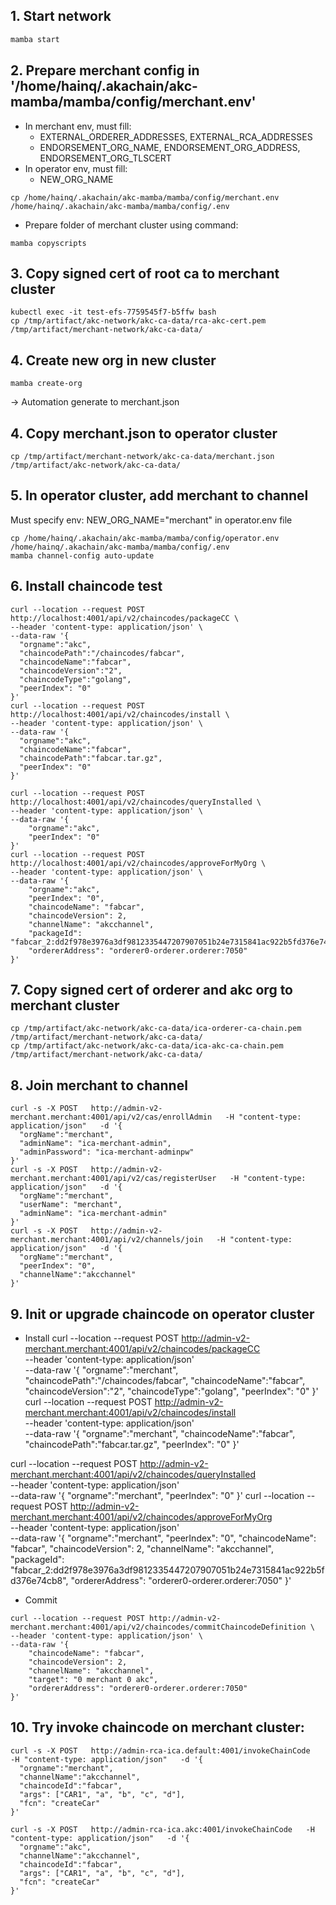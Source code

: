 ## 1. Start network
```bash
mamba start
```
## 2. Prepare merchant config in '/home/hainq/.akachain/akc-mamba/mamba/config/merchant.env'
- In merchant env, must fill:
  - EXTERNAL_ORDERER_ADDRESSES, EXTERNAL_RCA_ADDRESSES
  - ENDORSEMENT_ORG_NAME, ENDORSEMENT_ORG_ADDRESS, ENDORSEMENT_ORG_TLSCERT
- In operator env, must fill:
  - NEW_ORG_NAME
```
cp /home/hainq/.akachain/akc-mamba/mamba/config/merchant.env /home/hainq/.akachain/akc-mamba/mamba/config/.env
```
- Prepare folder of merchant cluster using command:
```
mamba copyscripts
```
## 3. Copy signed cert of root ca to merchant cluster
```
kubectl exec -it test-efs-7759545f7-b5ffw bash
cp /tmp/artifact/akc-network/akc-ca-data/rca-akc-cert.pem /tmp/artifact/merchant-network/akc-ca-data/
```

## 4. Create new org in new cluster
```
mamba create-org
```
-> Automation generate to merchant.json
## 4. Copy merchant.json to operator cluster
```
cp /tmp/artifact/merchant-network/akc-ca-data/merchant.json /tmp/artifact/akc-network/akc-ca-data/
```
## 5. In operator cluster, add merchant to channel
Must specify env: NEW_ORG_NAME="merchant" in operator.env file
```
cp /home/hainq/.akachain/akc-mamba/mamba/config/operator.env /home/hainq/.akachain/akc-mamba/mamba/config/.env
mamba channel-config auto-update
```

## 6. Install chaincode test
```
curl --location --request POST http://localhost:4001/api/v2/chaincodes/packageCC \
--header 'content-type: application/json' \
--data-raw '{
  "orgname":"akc",
  "chaincodePath":"/chaincodes/fabcar",
  "chaincodeName":"fabcar",
  "chaincodeVersion":"2",
  "chaincodeType":"golang",
  "peerIndex": "0"
}'
curl --location --request POST http://localhost:4001/api/v2/chaincodes/install \
--header 'content-type: application/json' \
--data-raw '{
  "orgname":"akc",
  "chaincodeName":"fabcar",
  "chaincodePath":"fabcar.tar.gz",
  "peerIndex": "0"
}'

curl --location --request POST http://localhost:4001/api/v2/chaincodes/queryInstalled \
--header 'content-type: application/json' \
--data-raw '{
    "orgname":"akc",
    "peerIndex": "0"
}'
curl --location --request POST http://localhost:4001/api/v2/chaincodes/approveForMyOrg \
--header 'content-type: application/json' \
--data-raw '{
    "orgname":"akc",
    "peerIndex": "0",
    "chaincodeName": "fabcar",
    "chaincodeVersion": 2,
    "channelName": "akcchannel",
    "packageId": "fabcar_2:dd2f978e3976a3df9812335447207907051b24e7315841ac922b5fd376e74cb8",
    "ordererAddress": "orderer0-orderer.orderer:7050"
}'
```

## 7. Copy signed cert of orderer and akc org to merchant cluster
```
cp /tmp/artifact/akc-network/akc-ca-data/ica-orderer-ca-chain.pem /tmp/artifact/merchant-network/akc-ca-data/
cp /tmp/artifact/akc-network/akc-ca-data/ica-akc-ca-chain.pem /tmp/artifact/merchant-network/akc-ca-data/
```

## 8. Join merchant to channel
```
curl -s -X POST   http://admin-v2-merchant.merchant:4001/api/v2/cas/enrollAdmin   -H "content-type: application/json"   -d '{
  "orgName":"merchant",
  "adminName": "ica-merchant-admin",
  "adminPassword": "ica-merchant-adminpw"
}'
curl -s -X POST   http://admin-v2-merchant.merchant:4001/api/v2/cas/registerUser   -H "content-type: application/json"   -d '{
  "orgName":"merchant",
  "userName": "merchant",
  "adminName": "ica-merchant-admin"
}'
curl -s -X POST   http://admin-v2-merchant.merchant:4001/api/v2/channels/join   -H "content-type: application/json"   -d '{
  "orgName":"merchant",
  "peerIndex": "0",
  "channelName":"akcchannel"
}'
```

## 9. Init or upgrade chaincode on operator cluster
- Install
curl --location --request POST http://admin-v2-merchant.merchant:4001/api/v2/chaincodes/packageCC \
--header 'content-type: application/json' \
--data-raw '{
  "orgname":"merchant",
  "chaincodePath":"/chaincodes/fabcar",
  "chaincodeName":"fabcar",
  "chaincodeVersion":"2",
  "chaincodeType":"golang",
  "peerIndex": "0"
}'
curl --location --request POST http://admin-v2-merchant.merchant:4001/api/v2/chaincodes/install \
--header 'content-type: application/json' \
--data-raw '{
  "orgname":"merchant",
  "chaincodeName":"fabcar",
  "chaincodePath":"fabcar.tar.gz",
  "peerIndex": "0"
}'

curl --location --request POST http://admin-v2-merchant.merchant:4001/api/v2/chaincodes/queryInstalled \
--header 'content-type: application/json' \
--data-raw '{
    "orgname":"merchant",
    "peerIndex": "0"
}'
curl --location --request POST http://admin-v2-merchant.merchant:4001/api/v2/chaincodes/approveForMyOrg \
--header 'content-type: application/json' \
--data-raw '{
    "orgname":"merchant",
    "peerIndex": "0",
    "chaincodeName": "fabcar",
    "chaincodeVersion": 2,
    "channelName": "akcchannel",
    "packageId": "fabcar_2:dd2f978e3976a3df9812335447207907051b24e7315841ac922b5fd376e74cb8",
    "ordererAddress": "orderer0-orderer.orderer:7050"
}'
- Commit
```
curl --location --request POST http://admin-v2-merchant.merchant:4001/api/v2/chaincodes/commitChaincodeDefinition \
--header 'content-type: application/json' \
--data-raw '{
    "chaincodeName": "fabcar",
    "chaincodeVersion": 2,
    "channelName": "akcchannel",
    "target": "0 merchant 0 akc",
    "ordererAddress": "orderer0-orderer.orderer:7050"
}'
```


## 10. Try invoke chaincode on merchant cluster:
```
curl -s -X POST   http://admin-rca-ica.default:4001/invokeChainCode   -H "content-type: application/json"   -d '{
  "orgname":"merchant",
  "channelName":"akcchannel",
  "chaincodeId":"fabcar",
  "args": ["CAR1", "a", "b", "c", "d"],
  "fcn": "createCar"
}'

curl -s -X POST   http://admin-rca-ica.akc:4001/invokeChainCode   -H "content-type: application/json"   -d '{
  "orgname":"akc",
  "channelName":"akcchannel",
  "chaincodeId":"fabcar",
  "args": ["CAR1", "a", "b", "c", "d"],
  "fcn": "createCar"
}'
```

